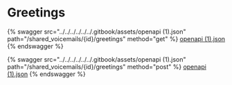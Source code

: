 # Greetings

{% swagger src="../../../../../../.gitbook/assets/openapi (1).json" path="/shared_voicemails/{id}/greetings" method="get" %}
[openapi (1).json](<../../../../../../.gitbook/assets/openapi (1).json>)
{% endswagger %}

{% swagger src="../../../../../../.gitbook/assets/openapi (1).json" path="/shared_voicemails/{id}/greetings" method="post" %}
[openapi (1).json](<../../../../../../.gitbook/assets/openapi (1).json>)
{% endswagger %}
